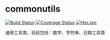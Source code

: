 # commonutils
[![Build Status](https://travis-ci.org/Arronlong/commonutils.svg?branch=master)](https://travis-ci.org/Arronlong/commonutils)
[![Coverage Status](https://coveralls.io/repos/github/Arronlong/commonutils/badge.svg?branch=master)](https://coveralls.io/github/Arronlong/commonutils?branch=master)
[![Hex.pm](http://Arronlong.github.io/license/license-apache-2.0.svg)](http://www.apache.org/licenses/LICENSE-2.0.html)

通用工具类，目前包括：数字、字符串、日期工具类
